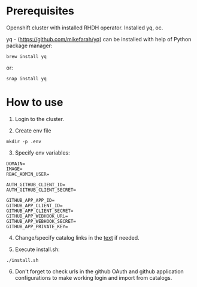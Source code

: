 # Prerequisites

Openshift cluster with installed RHDH operator. Installed yq, oc.

yq - (https://github.com/mikefarah/yq) can be installed with help of Python package manager: 

```
brew install yq
```

or:

```
snap install yq
```

# How to use

1. Login to the cluster.

2. Create env file

```
mkdir -p .env
```

3. Specify env variables:

```
DOMAIN=
IMAGE=
RBAC_ADMIN_USER=

AUTH_GITHUB_CLIENT_ID=
AUTH_GITHUB_CLIENT_SECRET=

GITHUB_APP_APP_ID=
GITHUB_APP_CLIENT_ID=
GITHUB_APP_CLIENT_SECRET=
GITHUB_APP_WEBHOOK_URL=
GITHUB_APP_WEBHOOK_SECRET=
GITHUB_APP_PRIVATE_KEY=
```

4. Change/specify catalog links in the [text](app-config-rhdh.yaml) if needed.

5. Execute install.sh:

```
./install.sh
```

6. Don't forget to check urls in the github OAuth and github application configurations to make working login and import from catalogs.
